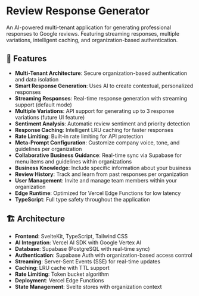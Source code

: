 # Review Response Generator

An AI-powered multi-tenant application for generating professional responses to Google reviews. Featuring streaming responses, multiple variations, intelligent caching, and organization-based authentication.

## 🚀 Features

- **Multi-Tenant Architecture**: Secure organization-based authentication and data isolation
- **Smart Response Generation**: Uses AI to create contextual, personalized responses
- **Streaming Responses**: Real-time response generation with streaming support (default mode)
- **Multiple Variations**: API support for generating up to 3 response variations (future UI feature)
- **Sentiment Analysis**: Automatic review sentiment and priority detection
- **Response Caching**: Intelligent LRU caching for faster responses
- **Rate Limiting**: Built-in rate limiting for API protection
- **Meta-Prompt Configuration**: Customize company voice, tone, and guidelines per organization
- **Collaborative Business Guidance**: Real-time sync via Supabase for menu items and guidelines within organizations
- **Business Knowledge**: Include specific information about your business
- **Review History**: Track and learn from past responses per organization
- **User Management**: Invite and manage team members within your organization
- **Edge Runtime**: Optimized for Vercel Edge Functions for low latency
- **TypeScript**: Full type safety throughout the application

## 🏗️ Architecture

- **Frontend**: SvelteKit, TypeScript, Tailwind CSS
- **AI Integration**: Vercel AI SDK with Google Vertex AI
- **Database**: Supabase (PostgreSQL with real-time sync)
- **Authentication**: Supabase Auth with organization-based access control
- **Streaming**: Server-Sent Events (SSE) for real-time updates
- **Caching**: LRU cache with TTL support
- **Rate Limiting**: Token bucket algorithm
- **Deployment**: Vercel Edge Functions
- **State Management**: Svelte stores with organization context
